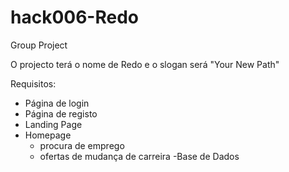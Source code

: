# hack006-Redo
 Group Project

O projecto terá o nome de Redo e o slogan será "Your New Path"

Requisitos:
- Página de login
- Página de registo
- Landing Page
- Homepage
    - procura de emprego
    - ofertas de mudança de carreira
-Base de Dados
